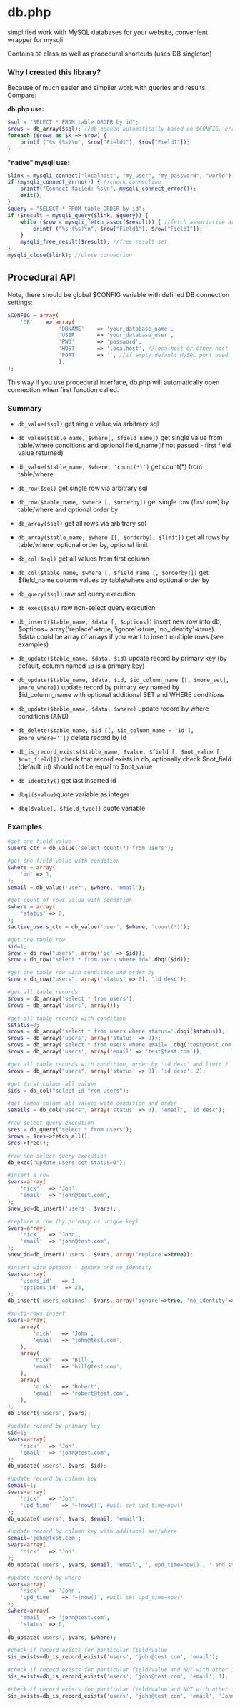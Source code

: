 # db.php
simplified work with MySQL databases for your website, convenient wrapper for mysqli

Contains `DB` class as well as procedural shortcuts (uses DB singleton)

### Why I created this library? 
Because of much easier and simplier work with queries and results. Compare:

**db.php use:**
```php
$sql = "SELECT * FROM table ORDER by id";
$rows = db_array($sql); //db opened automatically based on $CONFIG, errors handled automatically
foreach ($rows as $k => $row) {
    printf ("%s (%s)\n", $row["Field1"], $row["Field1"]);
}
```

**"native" mysqli use:**
```php
$link = mysqli_connect("localhost", "my_user", "my_password", "world"); //connect
if (mysqli_connect_errno()) { //check connection
    printf("Connect failed: %s\n", mysqli_connect_error());
    exit();
}
$query = "SELECT * FROM table ORDER by id";
if ($result = mysqli_query($link, $query)) {
    while ($row = mysqli_fetch_assoc($result)) { //fetch associative array
        printf ("%s (%s)\n", $row["Field1"], $row["Field1"]);
    }
    mysqli_free_result($result); //free result set
}
mysqli_close($link); //close connection
```

## Procedural API

Note, there should be global $CONFIG variable with defined DB connection settings:
```php
$CONFIG = array(
    'DB'    => array(
                'DBNAME'    => 'your_database_name',
                'USER'      => 'your_database_user',
                'PWD'       => 'password',
                'HOST'      => 'localhost', //localhost or other host
                'PORT'      => '', //if empty default MySQL port used
                ),
);
```
This way if you use procedural interface, db.php will automatically open connection when first function called.

### Summary
- `db_value($sql)` get single value via arbitrary sql
- `db_value($table_name, $where[, $field_name])` get single value from table/where conditions and optional field_name(if not passed - first field value returned)
- `db_value($table_name, $where, 'count(*)')` get count(*) from table/where

- `db_row($sql)` get single row via arbitrary sql
- `db_row($table_name, $where [, $orderby])` get single row (first row) by table/where and optional order by

- `db_array($sql)` get all rows via arbitrary sql
- `db_array($table_name, $where [[, $orderby], $limit])` get all rows by table/where, optional order by, optional limit

- `db_col($sql)` get all values from first column
- `db_col($table_name, $where [, $field_name [, $orderby]])` get $field_name column values by table/where and optional order by

- `db_query($sql)` raw sql query execution
- `db_exec($sql)` raw non-select query execution

- `db_insert($table_name, $data [, $options])` insert new row into db, $options= array('replace'=>true, 'ignore'=>true, 'no_identity'=>true). $data could be array of arrays if you want to insert multiple rows (see examples)

- `db_update($table_name, $data, $id)` update record by primary key (by default, column named `id` is a primary key)
- `db_update($table_name, $data, $id, $id_column_name [[, $more_set], $more_where])` update record by primary key named by $id_column_name with optional additional SET and WHERE conditions
- `db_update($table_name, $data, $where)` update record by where conditions (AND)

- `db_delete($table_name, $id [[, $id_column_name = 'id'], $more_where=''])` delete record by id

- `db_is_record_exists($table_name, $value, $field [, $not_value [, $not_field]])` check that record exists in db, optionally check  $not_field (default `id`) should not be equal to $not_value

- `db_identity()` get last inserted id
- `dbqi($value)`quote variable as integer
- `dbq($value[, $field_type])` quote variable

### Examples

```php
#get one field value
$users_ctr = db_value('select count(*) from users');

#get one field value with condition
$where = array(
    'id' => 1,
);
$email = db_value('user', $where, 'email');

#get count of rows value with condition
$where = array(
    'status' => 0,
);
$active_users_ctr = db_value('user', $where, 'count(*)');

#get one table row
$id=1;
$row = db_row("users", array('id' => $id));
$row = db_row("select * from users where id=".dbqi($id));

#get one table row with condition and order by
$row = db_row("users", array('status' => 0), 'id desc');

#get all table records
$rows = db_array('select * from users');
$rows = db_array('users', array());

#get all table records with condition
$status=0;
$rows = db_array('select * from users where status='.dbqi($status));
$rows = db_array('users', array('status' => 0));
$rows = db_array('select * from users where email='.dbq('test@test.com'));
$rows = db_array('users', array('email' => 'test@test.com'));

#get all table records with condition, order by 'id desc' and limit 2
$rows = db_array("users", array('status' => 0), 'id desc', 2);

#get first column all values
$ids = db_col("select id from users");

#get named column all values with condition and order
$emails = db_col("users", array('status' => 0), 'email', 'id desc');

#raw select query execution
$res = db_query("select * from users");
$rows = $res->fetch_all();
$res->free();

#raw non-select query execution
db_exec("update users set status=0");

#insert a row
$vars=array(
    'nick'   => 'Jon',
    'email'  => 'john@test.com',
);
$new_id=db_insert('users', $vars);

#replace a row (by primary or unique key)
$vars=array(
    'nick'   => 'John',
    'email'  => 'john@test.com',
);
$new_id=db_insert('users', $vars, array('replace'=>true));

#insert with options - ignore and no_identity
$vars=array(
    'users_id'   => 1,
    'options_id'  => 23,
);
db_insert('users_options', $vars, array('ignore'=>true, 'no_identity'=>true));

#multi-rows insert
$vars=array(
    array(
        'nick'   => 'John',
        'email'  => 'john@test.com',
    ),
    array(
        'nick'   => 'Bill',
        'email'  => 'bill@test.com',
    ),
    array(
        'nick'   => 'Robert',
        'email'  => 'robert@test.com',
    ),
);
db_insert('users', $vars);

#update record by primary key
$id=1;
$vars=array(
    'nick'   => 'Jon',
    'email'  => 'john@test.com',
);
db_update('users', $vars, $id);

#update record by column key
$email=1;
$vars=array(
    'nick'   => 'Jon',
    'upd_time'   => '~!now()', #will set upd_time=now()
);
db_update('users', $vars, $email, 'email');

#update record by column key with additonal set/where
$email='john@test.com';
$vars=array(
    'nick'   => 'Jon',
);
db_update('users', $vars, $email, 'email', ', upd_time=now()', ' and status=0');

#update record by where
$vars=array(
    'nick'   => 'John',
    'upd_time'   => '~!now()', #will set upd_time=now()
);
$where=array(
    'email'  => 'john@test.com',
    'status' => 0,
)
db_update('users', $vars, $where);

#check if record exists for particular field/value
$is_exists=db_is_record_exists('users', 'john@test.com', 'email');

#check if record exists for particular field/value and NOT with other id
$is_exists=db_is_record_exists('users', 'john@test.com', 'email', 1);  #will check: where email='john@test.com' and id<>1

#check if record exists for particular field/value and NOT with other field/value
$is_exists=db_is_record_exists('users', 'john@test.com', 'email', 'John', 'nick');  #will check: where email='john@test.com' and nick<>'John'

```
